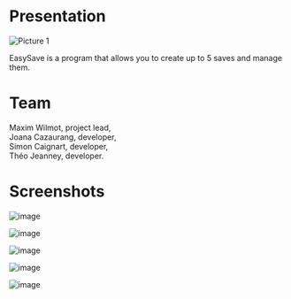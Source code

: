 
# Presentation

![Picture 1](https://user-images.githubusercontent.com/44498056/128493527-40930fb9-9457-40e9-aa36-3a24b95e02a8.png)

EasySave is a program that allows you to create up to 5 saves and manage them.<br />

# Team
Maxim Wilmot, project lead,<br />
Joana Cazaurang, developer,<br />
Simon Caignart, developer,<br />
Théo Jeanney, developer.

# Screenshots

![image](https://user-images.githubusercontent.com/44498056/128493062-c1dbc9af-e8ed-4b91-9994-fb9f66bf11ca.png)

![image](https://user-images.githubusercontent.com/44498056/128493039-0be00d33-7f1a-4653-a75d-a0e31d4ef8e8.png)

![image](https://user-images.githubusercontent.com/44498056/128493014-67f2bb2c-fead-4760-8857-d26bdea8317d.png)

![image](https://user-images.githubusercontent.com/44498056/128492989-a813d1d8-cbd7-4eb6-84fc-4916da457460.png)

![image](https://user-images.githubusercontent.com/44498056/128492953-f3ec4b3d-682e-400c-91a7-bb66aad6498b.png)
